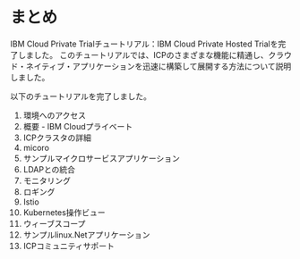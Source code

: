 # まとめ
IBM Cloud Private Trialチュートリアル：IBM Cloud Private Hosted Trialを完了しました。
このチュートリアルでは、ICPのさまざまな機能に精通し、クラウド・ネイティブ・アプリケーションを迅速に構築して展開する方法について説明しました。

以下のチュートリアルを完了しました。
1. 環境へのアクセス
1. 概要 -  IBM Cloudプライベート
1. ICPクラスタの詳細
1. micoro
1. サンプルマイクロサービスアプリケーション
1.  LDAPとの統合
1.  モニタリング
1.  ロギング
1.  Istio
1. Kubernetes操作ビュー
1. ウィーブスコープ
1. サンプルlinux.Netアプリケーション
1. ICPコミュニティサポート
